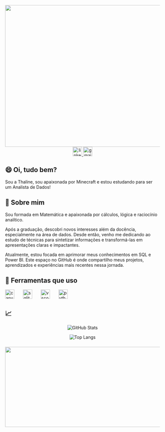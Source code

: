 <div align="center">
  <img width="1700" height="460" src="https://github.com/user-attachments/assets/bd4e7b48-7ecc-429c-b51b-33168e2c84a5">
</div>

<div align="center">
  <a href="https://www.linkedin.com/in/thaline-martins" target="_blank">
    <img src="https://img.shields.io/static/v1?message=LinkedIn&logo=linkedin&label=&color=0077B5&logoColor=white&labelColor=&style=for-the-badge" height="30" alt="linkedin logo"  />
  </a>
  <a href="thalinemartins09@gmail.com " target="_blank">
    <img src="https://img.shields.io/static/v1?message=Gmail&logo=gmail&label=&color=D14836&logoColor=white&labelColor=&style=for-the-badge" height="30" alt="gmail logo"  />
  </a>
</div>


## 😄 Oi, tudo bem? 

<p align="left">Sou a Thaline, sou apaixonada por Minecraft e estou estudando para ser um Analista de Dados!</p>

###

## 🚀 Sobre mim
Sou formada em Matemática e apaixonada por cálculos, lógica e raciocínio analítico.

Após a graduação, descobri novos interesses além da docência, especialmente na área de dados. Desde então, venho me dedicando ao estudo de técnicas para sintetizar informações e transformá-las em apresentações claras e impactantes.

Atualmente, estou focada em aprimorar meus conhecimentos em SQL e Power BI. Este espaço no GitHub é onde compartilho meus projetos, aprendizados e experiências mais recentes nessa jornada.

###

## 🧮 Ferramentas que uso

<div align="left">
  <img src="https://cdn.jsdelivr.net/gh/devicons/devicon/icons/canva/canva-original.svg" height="30" alt="canva logo"  />
  <img width="20" />
  <img src="https://cdn.jsdelivr.net/gh/devicons/devicon/icons/sqlite/sqlite-original.svg" height="30" alt="sqlite logo"  />
  <img width="20" />
  <img src="https://cdn.jsdelivr.net/gh/devicons/devicon/icons/vscode/vscode-original.svg" height="30" alt="vscode logo"  />
  <img width="20" />
  <img src="https://cdn.jsdelivr.net/gh/devicons/devicon/icons/python/python-original.svg" height="30" alt="python logo"  />
</div>

###

## 📈

<div align="center">
  
![GitHub Stats](https://github-readme-stats.vercel.app/api?username=ThalineMidori&hide_rank=true&align=center&theme=transparent&bg_color=000&border_color=ff44bf&show_icons=true&icon_color=ff44bf&title_color=8c52ff&text_color=ffff&locale=pt-br)
  
 ![Top Langs](https://github-readme-stats.vercel.app/api/top-langs/?username=ThalineMidori&layout=compact&theme=transparent&bg_color=000&border_color=ff44bf&title_color=8c52ff&text_color=ffff&locale=pt-br) <br>
 
</div>
 

###

<div align="center">
<img width="1700" height="260" src="https://github.com/user-attachments/assets/6e2d800e-b3e1-4841-8c39-518675ffd2d1">
</div>
 
<!--
**ThalineMidori/ThalineMidori** is a ✨ _special_ ✨ repository because its `README.md` (this file) appears on your GitHub profile.

Here are some ideas to get you started:
<img width="1700" height="460" alt="github-header-banner-cat" src="https://github.com/user-attachments/assets/1c269c7f-329e-47e4-b33f-ca9e80a520b1" />

- 🔭 I’m currently working on ...
- 🌱 I’m currently learning ...
- 👯 I’m looking to collaborate on ...
- 🤔 I’m looking for help with ...
- 💬 Ask me about ...
- 📫 How to reach me: ...
- 😄 Pronouns: ...
- ⚡ Fun fact: ...
-->
